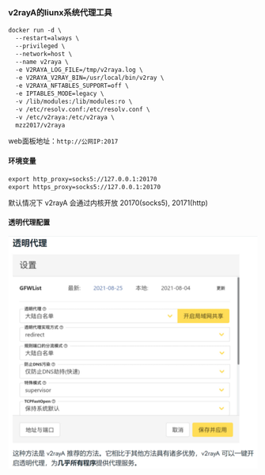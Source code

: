 ### v2rayA的liunx系统代理工具

```
docker run -d \
  --restart=always \
  --privileged \
  --network=host \
  --name v2raya \
  -e V2RAYA_LOG_FILE=/tmp/v2raya.log \
  -e V2RAYA_V2RAY_BIN=/usr/local/bin/v2ray \
  -e V2RAYA_NFTABLES_SUPPORT=off \
  -e IPTABLES_MODE=legacy \
  -v /lib/modules:/lib/modules:ro \
  -v /etc/resolv.conf:/etc/resolv.conf \
  -v /etc/v2raya:/etc/v2raya \
  mzz2017/v2raya
```

web面板地址：`http://公网IP:2017`


#### 环境变量
```
export http_proxy=socks5://127.0.0.1:20170
export https_proxy=socks5://127.0.0.1:20170
```
默认情况下 v2rayA 会通过内核开放 20170(socks5), 20171(http)


#### 透明代理配置

![alt](/png/touming.jpg)
